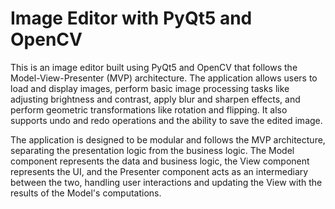 # Image Editor with PyQt5 and OpenCV

This is an image editor built using PyQt5 and OpenCV that follows the Model-View-Presenter (MVP) architecture. The application allows users to load and display images, perform basic image processing tasks like adjusting brightness and contrast, apply blur and sharpen effects, and perform geometric transformations like rotation and flipping. It also supports undo and redo operations and the ability to save the edited image.

The application is designed to be modular and follows the MVP architecture, separating the presentation logic from the business logic. The Model component represents the data and business logic, the View component represents the UI, and the Presenter component acts as an intermediary between the two, handling user interactions and updating the View with the results of the Model's computations.